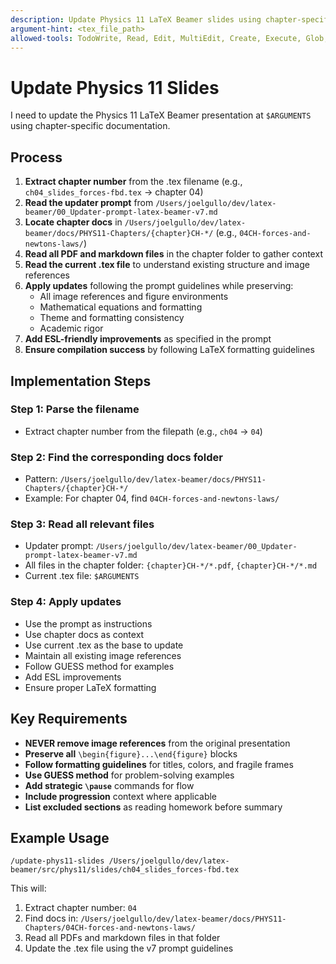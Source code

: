 ```yaml
---
description: Update Physics 11 LaTeX Beamer slides using chapter-specific documentation
argument-hint: <tex_file_path>
allowed-tools: TodoWrite, Read, Edit, MultiEdit, Create, Execute, Glob, Grep, LS
---
```


# Update Physics 11 Slides

I need to update the Physics 11 LaTeX Beamer presentation at `$ARGUMENTS` using chapter-specific documentation.

## Process

1. **Extract chapter number** from the .tex filename (e.g., `ch04_slides_forces-fbd.tex` → chapter 04)
2. **Read the updater prompt** from `/Users/joelgullo/dev/latex-beamer/00_Updater-prompt-latex-beamer-v7.md`
3. **Locate chapter docs** in `/Users/joelgullo/dev/latex-beamer/docs/PHYS11-Chapters/{chapter}CH-*/` (e.g., `04CH-forces-and-newtons-laws/`)
4. **Read all PDF and markdown files** in the chapter folder to gather context
5. **Read the current .tex file** to understand existing structure and image references
6. **Apply updates** following the prompt guidelines while preserving:
   - All image references and figure environments
   - Mathematical equations and formatting
   - Theme and formatting consistency
   - Academic rigor
7. **Add ESL-friendly improvements** as specified in the prompt
8. **Ensure compilation success** by following LaTeX formatting guidelines

## Implementation Steps

### Step 1: Parse the filename
- Extract chapter number from the filepath (e.g., `ch04` → `04`)

### Step 2: Find the corresponding docs folder
- Pattern: `/Users/joelgullo/dev/latex-beamer/docs/PHYS11-Chapters/{chapter}CH-*/`
- Example: For chapter 04, find `04CH-forces-and-newtons-laws/`

### Step 3: Read all relevant files
- Updater prompt: `/Users/joelgullo/dev/latex-beamer/00_Updater-prompt-latex-beamer-v7.md`
- All files in the chapter folder: `{chapter}CH-*/*.pdf`, `{chapter}CH-*/*.md`
- Current .tex file: `$ARGUMENTS`

### Step 4: Apply updates
- Use the prompt as instructions
- Use chapter docs as context
- Use current .tex as the base to update
- Maintain all existing image references
- Follow GUESS method for examples
- Add ESL improvements
- Ensure proper LaTeX formatting

## Key Requirements

- **NEVER remove image references** from the original presentation
- **Preserve all** `\begin{figure}...\end{figure}` blocks
- **Follow formatting guidelines** for titles, colors, and fragile frames
- **Use GUESS method** for problem-solving examples
- **Add strategic `\pause`** commands for flow
- **Include progression** context where applicable
- **List excluded sections** as reading homework before summary

## Example Usage

```
/update-phys11-slides /Users/joelgullo/dev/latex-beamer/src/phys11/slides/ch04_slides_forces-fbd.tex
```

This will:
1. Extract chapter number: `04`
2. Find docs in: `/Users/joelgullo/dev/latex-beamer/docs/PHYS11-Chapters/04CH-forces-and-newtons-laws/`
3. Read all PDFs and markdown files in that folder
4. Update the .tex file using the v7 prompt guidelines

